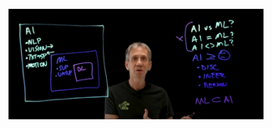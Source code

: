 ![Screenshot](https://github.com/Ekanshthegreat/30daysAIMLchallenge/raw/main/Screenshots/day1ibm.png)